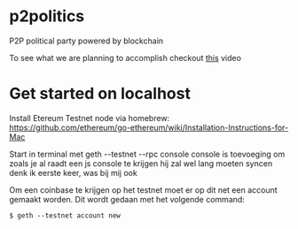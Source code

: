 # p2politics
P2P political party powered by blockchain

To see what we are planning to accomplish checkout [this](https://www.youtube.com/watch?v=9mzaXMoaybg) video

# Get started on localhost
Install Etereum Testnet node via homebrew:
    https://github.com/ethereum/go-ethereum/wiki/Installation-Instructions-for-Mac

Start in terminal met
    geth --testnet --rpc console
console is toevoeging om zoals je al raadt een js console te krijgen
hij zal wel lang moeten syncen denk ik eerste keer, was bij mij ook

Om een coinbase te krijgen op het testnet moet er op dit net een account gemaakt worden.
Dit wordt gedaan met het volgende command:
```
$ geth --testnet account new
```
